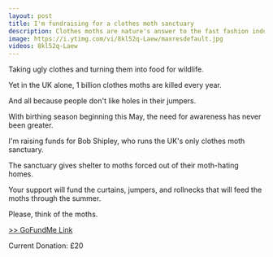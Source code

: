 ```yaml
---
layout: post
title: I'm fundraising for a clothes moth sanctuary
description: Clothes moths are nature's answer to the fast fashion industry.
image: https://i.ytimg.com/vi/8kl52q-Laew/maxresdefault.jpg
videos: 8kl52q-Laew
---
```


Taking ugly clothes and turning them into food for wildlife.

Yet in the UK alone, 1 billion clothes moths are killed every year.

And all because people don't like holes in their jumpers.

<div class="youtube-player" data-id="{{ page.videos }}" data-thumb="{{ page.image }}"></div>

With birthing season beginning this May, the need for awareness has never been greater.

I'm raising funds for Bob Shipley, who runs the UK's only clothes moth sanctuary.

The sanctuary gives shelter to moths forced out of their moth-hating homes.

Your support will fund the curtains, jumpers, and rollnecks that will feed the moths through the summer.

Please, think of the moths.

[>> GoFundMe Link](https://uk.gofundme.com/moth-sanctuary)

Current Donation: £20
